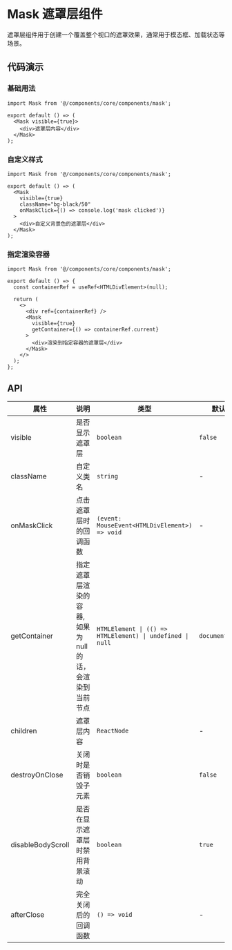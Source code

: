 # Mask 遮罩层组件

遮罩层组件用于创建一个覆盖整个视口的遮罩效果，通常用于模态框、加载状态等场景。

## 代码演示

### 基础用法

```tsx
import Mask from '@/components/core/components/mask';

export default () => (
  <Mask visible={true}>
    <div>遮罩层内容</div>
  </Mask>
);
```

### 自定义样式

```tsx
import Mask from '@/components/core/components/mask';

export default () => (
  <Mask 
    visible={true} 
    className="bg-black/50"
    onMaskClick={() => console.log('mask clicked')}
  >
    <div>自定义背景色的遮罩层</div>
  </Mask>
);
```

### 指定渲染容器

```tsx
import Mask from '@/components/core/components/mask';

export default () => {
  const containerRef = useRef<HTMLDivElement>(null);
  
  return (
    <>
      <div ref={containerRef} />
      <Mask 
        visible={true}
        getContainer={() => containerRef.current}
      >
        <div>渲染到指定容器的遮罩层</div>
      </Mask>
    </>
  );
};
```

## API

| 属性                | 说明                              | 类型                                                        | 默认值             |
|-------------------|---------------------------------|-----------------------------------------------------------|-----------------|
| visible           | 是否显示遮罩层                         | `boolean`                                                 | `false`         |
| className         | 自定义类名                           | `string`                                                  | -               |
| onMaskClick       | 点击遮罩层时的回调函数                     | `(event: MouseEvent<HTMLDivElement>) => void`             | -               |
| getContainer      | 指定遮罩层渲染的容器,如果为 null 的话，会渲染到当前节点 | `HTMLElement \| (() => HTMLElement) \| undefined \| null` | `document.body` |
| children          | 遮罩层内容                           | `ReactNode`                                               | -               |
| destroyOnClose    | 关闭时是否销毁子元素                      | `boolean`                                                 | `false`         |
| disableBodyScroll | 是否在显示遮罩层时禁用背景滚动                 | `boolean`                                                 | `true`          |
| afterClose        | 完全关闭后的回调函数                      | `() => void`                                              | -               |
